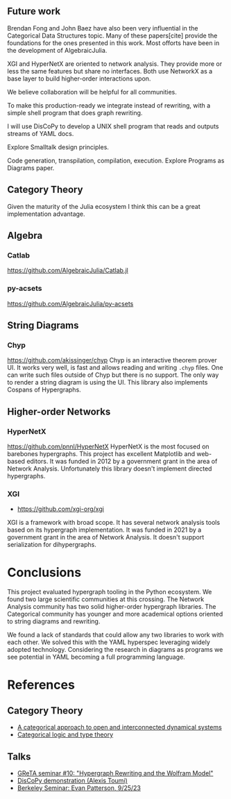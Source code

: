 ## Future work

Brendan Fong and John Baez have also been very influential in the Categorical Data Structures topic. Many of these papers[cite] provide the foundations for the ones presented in this work. Most offorts have been in the development of AlgebraicJulia.

XGI and HyperNetX are oriented to network analysis. They provide more or less the same features but share no interfaces. Both use NetworkX as a base layer to build higher-order interactions upon.

We believe collaboration will be helpful for all communities.


To make this production-ready we integrate instead of rewriting, with a simple shell program that does graph rewriting.

I will use DisCoPy to develop a UNIX shell program that reads and outputs streams of YAML docs.

Explore Smalltalk design principles.

Code generation, transpilation, compilation, execution.
Explore Programs as Diagrams paper.


## Category Theory
Given the maturity of the Julia ecosystem I think this can be a great implementation advantage.
## Algebra
### Catlab
https://github.com/AlgebraicJulia/Catlab.jl

### py-acsets
https://github.com/AlgebraicJulia/py-acsets
## String Diagrams
### Chyp
https://github.com/akissinger/chyp
Chyp is an interactive theorem prover UI. It works very well, is fast and allows reading and writing `.chyp` files. One can write such files outside of Chyp but there is no support. The only way to render a string diagram is using the UI. This library also implements Cospans of Hypergraphs.

## Higher-order Networks
### HyperNetX
https://github.com/pnnl/HyperNetX
HyperNetX is the most focused on barebones hypergraphs. This project has excellent Matplotlib and web-based editors. It was funded in 2012 by a government grant in the area of Network Analysis. Unfortunately this library doesn't implement directed hypergraphs.

### XGI
* https://github.com/xgi-org/xgi

XGI is a framework with broad scope. It has several network analysis tools based on its hypergraph implementation. It was funded in 2021 by a government grant in the area of Network Analysis. It doesn't support serialization for dihypergraphs.

# Conclusions

This project evaluated hypergraph tooling in the Python ecosystem. We found two large scientific communities at this crossing. The Network Analysis community has two solid higher-order hypergraph libraries. The Categorical community has younger and more academical options oriented to string diagrams and rewriting.

We found a lack of standards that could allow any two libraries to work with each other. We solved this with the YAML hyperspec leveraging widely adopted technology. Considering the research in diagrams as programs we see potential in YAML becoming a full programming language.

# References
## Category Theory
* [A categorical approach to open and interconnected dynamical systems](https://doi.org/10.1145/2933575.2934556)
* [Categorical logic and type theory](https://doi.org/10.2307/421214)

## Talks
* [GReTA seminar #10: "Hypergraph Rewriting and the Wolfram Model"](https://www.youtube.com/watch?v=TJ5RkdGObGE)
* [DisCoPy demonstration (Alexis Toumi)](https://www.youtube.com/watch?v=P7nZHX0xhAI)
* [Berkeley Seminar: Evan Patterson, 9/25/23](https://www.youtube.com/watch?v=hsgxoLEzLyo)
